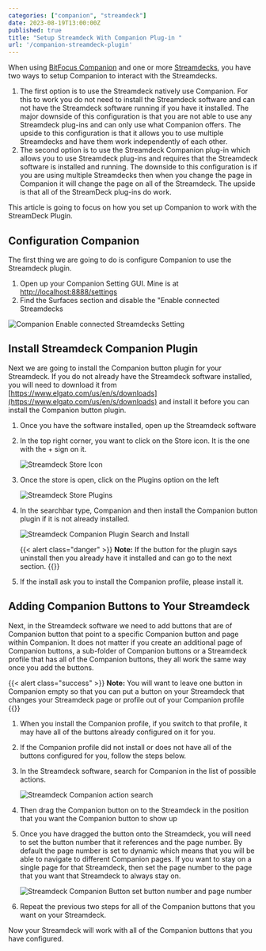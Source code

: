 ```yaml
---
categories: ["companion", "streamdeck"]
date: 2023-08-19T13:00:00Z
published: true
title: "Setup Streamdeck With Companion Plug-in "
url: '/companion-streamdeck-plugin'
---
```


When using [BitFocus Companion](https://bitfocus.io/companion) and one or more [Streamdecks](https://www.elgato.com/us/en/s/welcome-to-stream-deck), you have two ways to setup Companion to interact with the Streamdecks.  

1. The first option is to use the Streamdeck natively use Companion.  For this to work you do not need to install the Streamdeck software and can not have the Streamdeck software running if you have it installed.  The major downside of this configuration is that you are not able to use any Streamdeck plug-ins and can only use what Companion offers.  The upside to this configuration is that it allows you to use multiple Streamdecks and have them work independently of each other.
1. The second option is to use the Streamdeck Companion plug-in which allows you to use Streamdeck plug-ins and requires that the Streamdeck software is installed and running.  The downside to this configuration is if you are using multiple Streamdecks then when you change the page in Companion it will change the page on all of the Streamdeck.  The upside is that all of the StreamDeck plug-ins do work.  

This article is going to focus on how you set up Companion to work with the StreamDeck Plugin.

<!--more-->

## Configuration Companion

The first thing we are going to do is configure Companion to use the Streamdeck plugin.

1. Open up your Companion Setting GUI.  Mine is at [http://localhost:8888/settings](http://localhost:8888/settings)
1. Find the Surfaces section and disable the "Enable connected Streamdecks

  ![Companion Enable connected Streamdecks Setting](/images/companion/plugin/companion-turn-on-plugin.png)

## Install Streamdeck Companion Plugin

Next we are going to install the Companion button plugin for your Streamdeck.  If you do not already have the Streamdeck software installed, you will need to download it from [https://www.elgato.com/us/en/s/downloads](https://www.elgato.com/us/en/s/downloads) and install it before you can install the Companion button plugin.

1. Once you have the software installed, open up the Streamdeck software
1. In the top right corner, you want to click on the Store icon.  It is the one with the + sign on it.

    ![Streamdeck Store Icon](/images/companion/plugin/streamdeck-store.png)

1. Once the store is open, click on the Plugins option on the left

    ![Streamdeck Store Plugins](/images/companion/plugin/streamdeck-store-plugins.png)

1. In the searchbar type, Companion and then install the Companion button plugin if it is not already installed.  

    ![Streamdeck Companion Plugin Search and Install](/images/companion/plugin/streamdeck-store-companion-plugin.png)

    {{< alert class="danger" >}}
**Note:** If the button for the plugin says uninstall then you already have it installed and can go to the next section.
    {{</alert>}}

1. If the install ask you to install the Companion profile, please install it.  

## Adding Companion Buttons to Your Streamdeck

Next, in the Streamdeck software we need to add buttons that are of Companion button that point to a specific Companion button and page within Companion.  It does not matter if you create an additional page of Companion buttons, a sub-folder of Companion buttons or a Streamdeck profile that has all of the Companion buttons, they all work the same way once you add the buttons. 

{{< alert class="success" >}}
**Note:** You will want to leave one button in Companion empty so that you can put a button on your Streamdeck that changes your Streamdeck page or profile out of your Companion profile
{{</alert>}}

1. When you install the Companion profile, if you switch to that profile, it may have all of the buttons already configured on it for you.  
1. If the Companion profile did not install or does not have all of the buttons configured for you, follow the steps below.
1. In the Streamdeck software, search for Companion in the list of possible actions.  

    ![Streamdeck Companion action search](/images/companion/plugin/streamdeck-companion-button-action.png)

1. Then drag the Companion button on to the Streamdeck in the position that you want the Companion button to show up
1. Once you have dragged the button onto the Streamdeck, you will need to set the button number that it references and the page number.  By default the page number is set to dynamic which means that you will be able to navigate to different Companion pages.  If you want to stay on a single page for that Streamdeck, then set the page number to the page that you want that Streamdeck to always stay on.

    ![Streamdeck Companion Button set button number and page number](/images/companion/plugin/streamdeck-companion-button-set-button-and-page.png)

1. Repeat the previous two steps for all of the Companion buttons that you want on your Streamdeck.

Now your Streamdeck will work with all of the Companion buttons that you have configured.  
